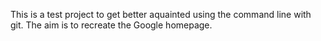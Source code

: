 This is a test project to get better aquainted using the command line with git. The aim is to recreate the Google homepage.